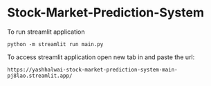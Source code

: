 ﻿# Stock-Market-Prediction-System

<!-- ![image](https://user-images.githubusercontent.com/115451707/196919992-edcfea8b-e3f6-4f35-9398-43be66b5622d.png) -->


To run streamlit application 

```
python -m streamlit run main.py
```


To access streamlit application open new tab in and paste the url:
```
https://yashhalwai-stock-market-prediction-system-main-pj8lao.streamlit.app/
```
